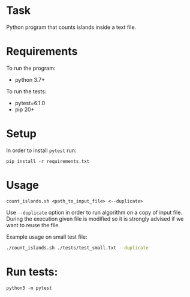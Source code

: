 # Task

Python program that counts islands inside a text file.

# Requirements

To run the program:
* python 3.7+

To run the tests:
* pytest=6.1.0
* pip 20+

# Setup
In order to install `pytest` run:

`pip install -r requirements.txt`

# Usage

`count_islands.sh <path_to_input_file> <--duplicate>`

Use `--duplicate` option in order to run algorithm on a copy of input file. During the execution given file is modified so it is strongly advised if we want to reuse the file.

Example usage on small test file:
``` bash
./count_islands.sh ./tests/test_small.txt --duplicate
```

# Run tests:
`python3 -m pytest`
